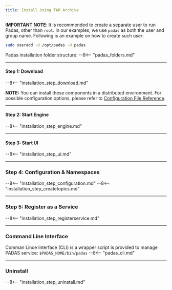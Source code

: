 ```yaml
---
title: Install Using TAR Archive
---
```


**IMPORTANT NOTE**: It is recommended to create a separate user to run Padas, other than `root`.  In our examples, we use `padas` as both the user and group name.  Following is an example on how to create such user:
```bash
sudo useradd -d /opt/padas -U padas
```

Padas installation folder structure:
--8<-- "padas_folders.md"

---

#### Step 1: Download
--8<-- "installation_step_download.md"

**NOTE:** You can install these components in a distributed environment.  For possible configuration options, please refer to [Configuration File Reference](config-reference.md).

---

#### Step 2: Start Engine
--8<-- "installation_step_engine.md"

---

#### Step 3: Start UI
--8<-- "installation_step_ui.md"

---

### Step 4: Configuration & Namespaces
--8<-- "installation_step_configuration.md"
--8<-- "installation_step_createtopics.md"

---

### Step 5: Register as a Service
--8<-- "installation_step_registerservice.md"

---

### Command Line Interface
Comman Lince Interface (CLI) is a wrapper script is provided to manage PADAS service: `$PADAS_HOME/bin/padas`
--8<-- "padas_cli.md"

---

### Uninstall
--8<-- "installation_step_uninstall.md"

